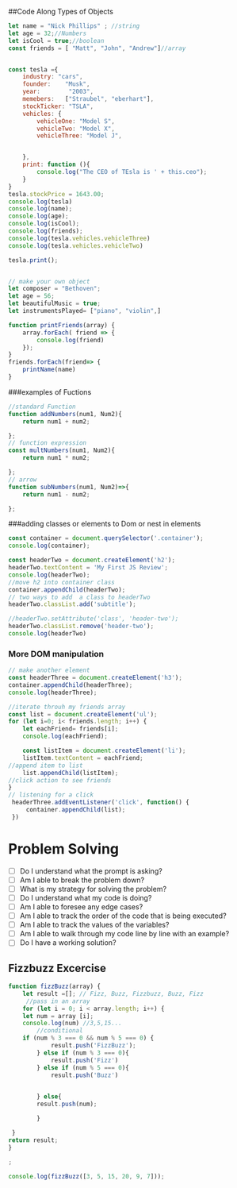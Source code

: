 ##Code Along Types of Objects
```javascript
let name = "Nick Phillips" ; //string
let age = 32;//Numbers
let isCool = true;//boolean
const friends = [ "Matt", "John", "Andrew"]//array


const tesla ={
    industry: "cars",
    founder:    "Musk",
    year:        "2003",
    memebers:   ["Straubel", "eberhart"],
    stockTicker: "TSLA",
    vehicles: {
        vehicleOne: "Model S",
        vehicleTwo: "Model X",
        vehicleThree: "Model J",


    },
    print: function (){
        console.log("The CEO of TEsla is ' + this.ceo");
    }
}
tesla.stockPrice = 1643.00;
console.log(tesla)
console.log(name);
console.log(age);
console.log(isCool);
console.log(friends);
console.log(tesla.vehicles.vehicleThree)
console.log(tesla.vehicles.vehicleTwo)

tesla.print();


// make your own object
let composer = "Bethoven";
let age = 56;
let beautifulMusic = true;
let instrumentsPlayed= ["piano", "violin",]

function printFriends(array) {
    array.forEach( friend => {
        console.log(friend)
    });
}
friends.forEach(friend=> {
    printName(name)
}

```
###examples of Fuctions
```javascript
//standard Function
function addNumbers(num1, Num2){
    return num1 + num2;

};
// function expression
const multNumbers(num1, Num2){
    return num1 * num2;

};
// arrow
function subNumbers(num1, Num2)=>{
    return num1 - num2;

};
```
###adding classes or elements to Dom or nest in elements
```javascript
const container = document.querySelector('.container');
console.log(container);

const headerTwo = document.createElement('h2');
headerTwo.textContent = 'My First JS Review';
console.log(headerTwo);
//move h2 into container class
container.appendChild(headerTwo);
// two ways to add  a class to headerTwo
headerTwo.classList.add('subtitle');

//headerTwo.setAttribute('class', 'header-two');
headerTwo.classList.remove('header-two');
console.log(headerTwo)
```
### More DOM manipulation
```javascript
// make another element
const headerThree = document.createElement('h3');
container.appendChild(headerThree);
console.log(headerThree);

//iterate throuh my friends array
const list = document.createElement('ul');
for (let i=0; i< friends.length; i++) {
    let eachFriend= friends[i];
    console.log(eachFriend);

    const listItem = document.createElement('li');
    listItem.textContent = eachFriend;
//append item to list
    list.appendChild(listItem);
//click action to see friends
}
// listening for a click
 headerThree.addEventListener('click', function() {
     container.appendChild(list);
 })

```
# Problem Solving
- [ ] Do I understand what the prompt is asking?
- [ ] Am I able to break the problem down?
- [ ] What is my strategy for solving the problem?
- [ ] Do I understand what my code is doing?
- [ ] Am I able to foresee any edge cases?
- [ ] Am I able to track the order of the code that is being executed?
- [ ] Am I able to track the values of the variables?
- [ ] Am I able to walk through my code line by line with an example?
- [ ] Do I have a working solution?

## Fizzbuzz Excercise

```javascript
function fizzBuzz(array) {
    let result =[]; // Fizz, Buzz, Fizzbuzz, Buzz, Fizz
     //pass in an array
    for (let i = 0; i < array.length; i++) {
    let num = array [i];
    console.log(num) //3,5,15...
        //conditional
    if (num % 3 === 0 && num % 5 === 0) {
            result.push('FizzBuzz');
        } else if (num % 3 === 0){
            result.push('Fizz')
        } else if (num % 5 === 0){
            result.push('Buzz')
    

        } else{
        result.push(num);

        }

 }
return result;
}
 
;

console.log(fizzBuzz([3, 5, 15, 20, 9, 7]));

```